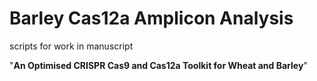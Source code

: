 # Barley Cas12a Amplicon Analysis


scripts for work in manuscript 

"__An Optimised CRISPR Cas9 and Cas12a Toolkit for Wheat and Barley__"


